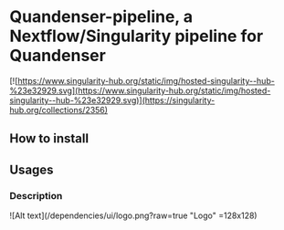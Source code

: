 # Quandenser-pipeline, a Nextflow/Singularity pipeline for Quandenser
[![https://www.singularity-hub.org/static/img/hosted-singularity--hub-%23e32929.svg](https://www.singularity-hub.org/static/img/hosted-singularity--hub-%23e32929.svg)](https://singularity-hub.org/collections/2356)


## How to install



## Usages



### Description




![Alt text](/dependencies/ui/logo.png?raw=true "Logo" =128x128)
